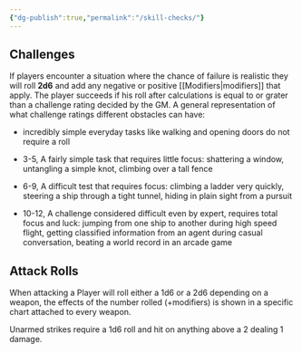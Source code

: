 ```yaml
---
{"dg-publish":true,"permalink":"/skill-checks/"}
---
```


## Challenges

If players encounter a situation where the chance of failure is realistic they will roll **2d6** and add any negative or positive [[Modifiers\|modifiers]] that apply. The player succeeds if his roll after calculations is equal to or grater than a challenge rating decided by the GM. A general representation of what challenge ratings different obstacles can have:

- incredibly simple everyday tasks like walking and opening doors do not require a roll

- 3-5, A fairly simple task that requires little focus: shattering a window, untangling a simple knot, climbing over a tall fence

- 6-9, A difficult test that requires focus: climbing a ladder very quickly, steering a ship through a tight tunnel, hiding in plain sight from a pursuit

- 10-12, A challenge considered difficult even by expert, requires total focus and luck: jumping from one ship to another during high speed flight, getting classified information from an agent during casual conversation, beating a world record in an arcade game

## Attack Rolls

When attacking a Player will roll either a 1d6 or a 2d6 depending on a weapon, the effects of the number rolled (+modifiers) is shown in a specific chart attached to every weapon. 

Unarmed strikes require a 1d6 roll and hit on anything above a 2 dealing 1 damage.